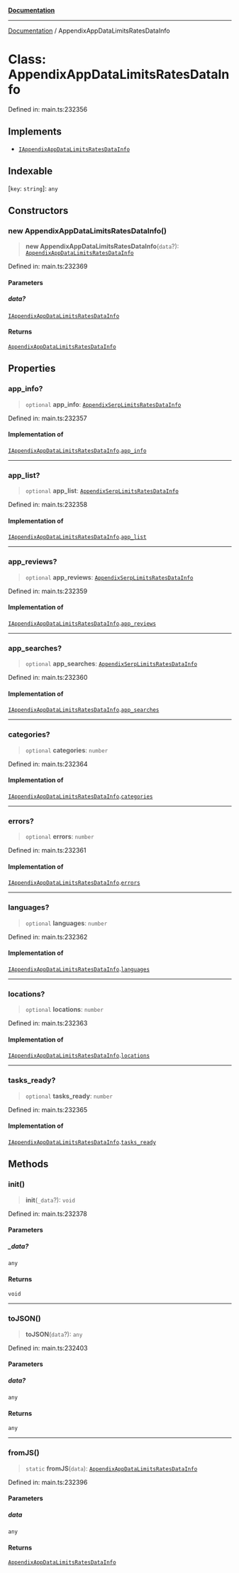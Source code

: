 [**Documentation**](../README.md)

***

[Documentation](../README.md) / AppendixAppDataLimitsRatesDataInfo

# Class: AppendixAppDataLimitsRatesDataInfo

Defined in: main.ts:232356

## Implements

- [`IAppendixAppDataLimitsRatesDataInfo`](../interfaces/IAppendixAppDataLimitsRatesDataInfo.md)

## Indexable

\[`key`: `string`\]: `any`

## Constructors

### new AppendixAppDataLimitsRatesDataInfo()

> **new AppendixAppDataLimitsRatesDataInfo**(`data`?): [`AppendixAppDataLimitsRatesDataInfo`](AppendixAppDataLimitsRatesDataInfo.md)

Defined in: main.ts:232369

#### Parameters

##### data?

[`IAppendixAppDataLimitsRatesDataInfo`](../interfaces/IAppendixAppDataLimitsRatesDataInfo.md)

#### Returns

[`AppendixAppDataLimitsRatesDataInfo`](AppendixAppDataLimitsRatesDataInfo.md)

## Properties

### app\_info?

> `optional` **app\_info**: [`AppendixSerpLimitsRatesDataInfo`](AppendixSerpLimitsRatesDataInfo.md)

Defined in: main.ts:232357

#### Implementation of

[`IAppendixAppDataLimitsRatesDataInfo`](../interfaces/IAppendixAppDataLimitsRatesDataInfo.md).[`app_info`](../interfaces/IAppendixAppDataLimitsRatesDataInfo.md#app_info)

***

### app\_list?

> `optional` **app\_list**: [`AppendixSerpLimitsRatesDataInfo`](AppendixSerpLimitsRatesDataInfo.md)

Defined in: main.ts:232358

#### Implementation of

[`IAppendixAppDataLimitsRatesDataInfo`](../interfaces/IAppendixAppDataLimitsRatesDataInfo.md).[`app_list`](../interfaces/IAppendixAppDataLimitsRatesDataInfo.md#app_list)

***

### app\_reviews?

> `optional` **app\_reviews**: [`AppendixSerpLimitsRatesDataInfo`](AppendixSerpLimitsRatesDataInfo.md)

Defined in: main.ts:232359

#### Implementation of

[`IAppendixAppDataLimitsRatesDataInfo`](../interfaces/IAppendixAppDataLimitsRatesDataInfo.md).[`app_reviews`](../interfaces/IAppendixAppDataLimitsRatesDataInfo.md#app_reviews)

***

### app\_searches?

> `optional` **app\_searches**: [`AppendixSerpLimitsRatesDataInfo`](AppendixSerpLimitsRatesDataInfo.md)

Defined in: main.ts:232360

#### Implementation of

[`IAppendixAppDataLimitsRatesDataInfo`](../interfaces/IAppendixAppDataLimitsRatesDataInfo.md).[`app_searches`](../interfaces/IAppendixAppDataLimitsRatesDataInfo.md#app_searches)

***

### categories?

> `optional` **categories**: `number`

Defined in: main.ts:232364

#### Implementation of

[`IAppendixAppDataLimitsRatesDataInfo`](../interfaces/IAppendixAppDataLimitsRatesDataInfo.md).[`categories`](../interfaces/IAppendixAppDataLimitsRatesDataInfo.md#categories)

***

### errors?

> `optional` **errors**: `number`

Defined in: main.ts:232361

#### Implementation of

[`IAppendixAppDataLimitsRatesDataInfo`](../interfaces/IAppendixAppDataLimitsRatesDataInfo.md).[`errors`](../interfaces/IAppendixAppDataLimitsRatesDataInfo.md#errors)

***

### languages?

> `optional` **languages**: `number`

Defined in: main.ts:232362

#### Implementation of

[`IAppendixAppDataLimitsRatesDataInfo`](../interfaces/IAppendixAppDataLimitsRatesDataInfo.md).[`languages`](../interfaces/IAppendixAppDataLimitsRatesDataInfo.md#languages)

***

### locations?

> `optional` **locations**: `number`

Defined in: main.ts:232363

#### Implementation of

[`IAppendixAppDataLimitsRatesDataInfo`](../interfaces/IAppendixAppDataLimitsRatesDataInfo.md).[`locations`](../interfaces/IAppendixAppDataLimitsRatesDataInfo.md#locations)

***

### tasks\_ready?

> `optional` **tasks\_ready**: `number`

Defined in: main.ts:232365

#### Implementation of

[`IAppendixAppDataLimitsRatesDataInfo`](../interfaces/IAppendixAppDataLimitsRatesDataInfo.md).[`tasks_ready`](../interfaces/IAppendixAppDataLimitsRatesDataInfo.md#tasks_ready)

## Methods

### init()

> **init**(`_data`?): `void`

Defined in: main.ts:232378

#### Parameters

##### \_data?

`any`

#### Returns

`void`

***

### toJSON()

> **toJSON**(`data`?): `any`

Defined in: main.ts:232403

#### Parameters

##### data?

`any`

#### Returns

`any`

***

### fromJS()

> `static` **fromJS**(`data`): [`AppendixAppDataLimitsRatesDataInfo`](AppendixAppDataLimitsRatesDataInfo.md)

Defined in: main.ts:232396

#### Parameters

##### data

`any`

#### Returns

[`AppendixAppDataLimitsRatesDataInfo`](AppendixAppDataLimitsRatesDataInfo.md)
